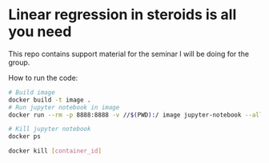 # Linear regression in steroids is all you need

This repo contains support material for the seminar I will be doing for the group. 

How to run the code: 

```bash
# Build image
docker build -t image . 
# Run jupyter notebook in image
docker run --rm -p 8888:8888 -v //$(PWD):/ image jupyter-notebook --allow-root --ip="0.0.0.0"

# Kill jupyter notebook
docker ps

docker kill [container_id]
```
